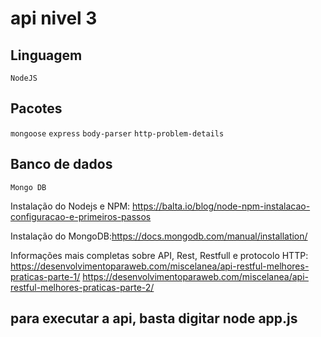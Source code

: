 # api nivel 3

## Linguagem
`NodeJS` 

## Pacotes
`mongoose`
`express`
`body-parser`
`http-problem-details`

## Banco de dados 
`Mongo DB`

Instalação do Nodejs e NPM:
https://balta.io/blog/node-npm-instalacao-configuracao-e-primeiros-passos

Instalação do MongoDB:https://docs.mongodb.com/manual/installation/

Informações mais completas sobre API, Rest, Restfull e protocolo HTTP: 
https://desenvolvimentoparaweb.com/miscelanea/api-restful-melhores-praticas-parte-1/
https://desenvolvimentoparaweb.com/miscelanea/api-restful-melhores-praticas-parte-2/

## para executar a api, basta digitar node app.js